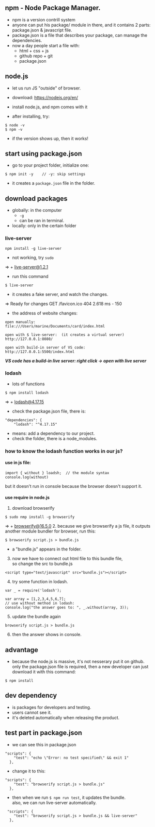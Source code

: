 ## npm - Node Package Manager.
- npm is a version contrill system
- anyone can put his package/ module in there, and it contains 2 parts: package.json & javascript file.
- package.json is a file that describes your package, can manage the dependencies.
- now a day people start a file with:
  - html + css + js
  - github repo + git
  - package.json

## node.js
- let us run JS "outside" of browser.
- download: https://nodejs.org/en/ 
- install node.js, and npm comes with it

- after installing, try: 
```
$ node -v
$ npm -v
```
- if the version shows up, then it works!

## start using package.json

- go to your project folder, initialize one:
```
$ npm init -y    // -y: skip settings
```
- it creates a ```package.json``` file in the folder.


## download packages

- globally: in the computer
  - ```-g```
  - can be ran in terminal.
- locally: only in the certain folder

### live-server

```
npm install -g live-server
```
- not working, try ```sudo```

=> + live-server@1.2.1

- run this command
```
$ live-server
```
- it creates a fake server, and watch the changes.    

=>
Ready for changes
GET /favicon.ico 404 2.618 ms - 150

- the address of website changes:
```
open manually:
file:///Users/marine/Documents/card/index.html

open with $ live-server:  (it creates a virtual server)
http://127.0.0.1:8080/

open with build-in server of VS code:
http://127.0.0.1:5500/index.html
```

***VS code has a build-in live server: right click -> open with live server***





### lodash

- lots of functions
```
$ npm install lodash
```
=> + lodash@4.17.15

- check the package.json file, there is:
```
"dependencies": {
    "lodash": "^4.17.15"
```
- means: add a dependency to our project.
- check the folder, there is a node_modules.

### how to know the lodash function works in our js?

#### use in js file:
```
import { without } loadsh;  // the module syntax
console.log(without)
```
but it doesn't run in console because the browser doesn't support it.


#### use require in node.js
1. download browserify
```
$ sudo nmp install -g browserify
```
=> + browserify@16.5.0
2. because we give browserify a js file, it outputs another module bundler for browser, run this:
```
$ browserify script.js > bundle.js
```
- a "bundle.js" appears in the folder.
3. now we have to connect out html file to this bundle file,   
so change the src to bundle.js
```
<script type="text/javascript" src="bundle.js"></script>
```
4. try some function in lodash.
```
var _ = require('lodash');

var array = [1,2,3,4,5,6,7];
// use without method in lodash:
console.log("the answer goes to: ", _.without(array, 3));
```
5. update the bundle again
```
browserify script.js > bundle.js
```
6. then the answer shows in console.



## advantage

- because the node.js is massive, it's not nesserary put it on github.    
only the package.json file is required,
then a new developer can just download it with this command:
```
$ npm install
```

## dev dependency

- is packages for developers and testing.
- users cannot see it.
- it's deleted automatically when releasing the product.

## test part in package.json

- we can see this in package.json
```
"scripts": {
    "test": "echo \"Error: no test specified\" && exit 1"
  },
```
- change it to this:
```
"scripts": {
    "test": "browserify script.js > bundle.js" 
  },
```
- then when we run ```$ npm run test```, it updates the bundle.    
also, we can run live-server automatically.
```
 "scripts": {
    "test": "browserify script.js > bundle.js && live-server"
  },
```













